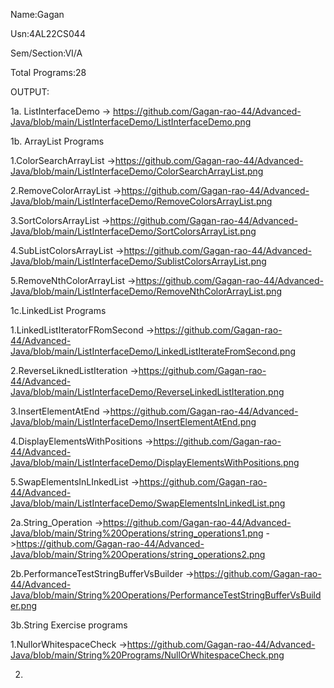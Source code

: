 
Name:Gagan

Usn:4AL22CS044

Sem/Section:VI/A

Total Programs:28


  OUTPUT:
  
  1a. ListInterfaceDemo -> https://github.com/Gagan-rao-44/Advanced-Java/blob/main/ListInterfaceDemo/ListInterfaceDemo.png

  1b. ArrayList Programs

  1.ColorSearchArrayList ->https://github.com/Gagan-rao-44/Advanced-Java/blob/main/ListInterfaceDemo/ColorSearchArrayList.png
  
  2.RemoveColorArrayList ->https://github.com/Gagan-rao-44/Advanced-Java/blob/main/ListInterfaceDemo/RemoveColorsArrayList.png

  3.SortColorsArrayList ->https://github.com/Gagan-rao-44/Advanced-Java/blob/main/ListInterfaceDemo/SortColorsArrayList.png

  4.SubListColorsArrayList ->https://github.com/Gagan-rao-44/Advanced-Java/blob/main/ListInterfaceDemo/SublistColorsArrayList.png

  5.RemoveNthColorArrayList ->https://github.com/Gagan-rao-44/Advanced-Java/blob/main/ListInterfaceDemo/RemoveNthColorArrayList.png

1c.LinkedList Programs

  1.LinkedListIteratorFRomSecond ->https://github.com/Gagan-rao-44/Advanced-Java/blob/main/ListInterfaceDemo/LinkedListIterateFromSecond.png

  2.ReverseLiknedListIteration ->https://github.com/Gagan-rao-44/Advanced-Java/blob/main/ListInterfaceDemo/ReverseLinkedListIteration.png

  3.InsertElementAtEnd ->https://github.com/Gagan-rao-44/Advanced-Java/blob/main/ListInterfaceDemo/InsertElementAtEnd.png

  4.DisplayElementsWithPositions ->https://github.com/Gagan-rao-44/Advanced-Java/blob/main/ListInterfaceDemo/DisplayElementsWithPositions.png

  5.SwapElementsInLInkedList ->https://github.com/Gagan-rao-44/Advanced-Java/blob/main/ListInterfaceDemo/SwapElementsInLinkedList.png

2a.String_Operation ->https://github.com/Gagan-rao-44/Advanced-Java/blob/main/String%20Operations/string_operations1.png
                    ->https://github.com/Gagan-rao-44/Advanced-Java/blob/main/String%20Operations/string_operations2.png

2b.PerformanceTestStringBufferVsBuilder ->https://github.com/Gagan-rao-44/Advanced-Java/blob/main/String%20Operations/PerformanceTestStringBufferVsBuilder.png

3b.String Exercise programs

1.NullorWhitespaceCheck ->https://github.com/Gagan-rao-44/Advanced-Java/blob/main/String%20Programs/NullOrWhitespaceCheck.png

2.












